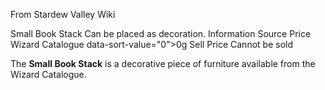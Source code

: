 From Stardew Valley Wiki

Small Book Stack Can be placed as decoration. Information Source Price Wizard Catalogue data-sort-value="0"&gt;0g Sell Price Cannot be sold

The **Small Book Stack** is a decorative piece of furniture available from the Wizard Catalogue.